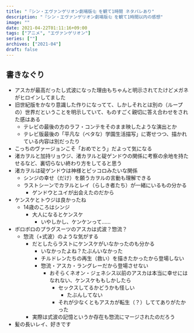 ```yaml
---
title: "『シン・エヴァンゲリオン劇場版𝄇』を観て1時間 ネタバレあり"
description: "『シン・エヴァンゲリオン劇場版𝄇』を観て1時間以内の感想"
image: ""
date: 2021-04-22T01:11:16+09:00
tags: ["アニメ", "エヴァンゲリオン"]
series: [""]
archives: ["2021-04"]
draft: false
---
```

## 書きなぐり

- アスカが最高だったし式波になった理由もちゃんと明示されてたけどメガネがヒロインしてました
- 旧世紀版をかなり意識した作りになってて、しかしそれとは別の（ループの）世界だということを明示していて、ものすごく親切に答え合わせをされた感はある
	- テレビの最後の方のラフ・コンテをそのまま映したような演出とか
	- テレビ版最後の「平凡な（ベタな）学園生活描写」に寄せつつ、描かれている内容は別だったり
- こっちのヴァージョンこそ「おめでとう」だよって気になる
- 渚カヲルと加持リョウジ、渚カヲルと碇ゲンドウの関係に考察の余地を持たせるなど、裏切らない終わり方をしてると思う
- 渚カヲルは碇ゲンドウは神様とピッコロみたいな関係
	- シンジの幸せ（だけ）を願うカヲルの言動も理解できる
	- ラストシーンでカヲルとレイ（らしき者たち）が一緒にいるもの分かる
		- ゲンドウとユイが出会えたのだから
- ケンスケとトウジは良かったね
	- 14歳のころはシンジ
		- 大人になるとケンスケ
			- いやしかし、ケンケンって……
- ボロボロのプラグスーツのアスカは式波？惣流？
	- 惣流（+式波）のような気がする
		- だとしたらラストにケンスケがいなかったのも分かる
			- いなかったよね？たぶんいなかった
			- チルドレンたちの再生（救い）を描きたかったから登場しない
			- 惣流・アスカ・ラングレーだから登場させない
				- おそらくネオン・ジェネシス以前のアスカは本当に幸せにはなれない、ケンスケももしかしたら
					- セックスしてるかどうかも怪しい
						- たぶんしてない
					- それが少なくともアスカが転生（？）しててありがたかった
		- 実際は式波の記憶というか存在も惣流にマージされたのだろう
- 髪の長いレイ、好きです

